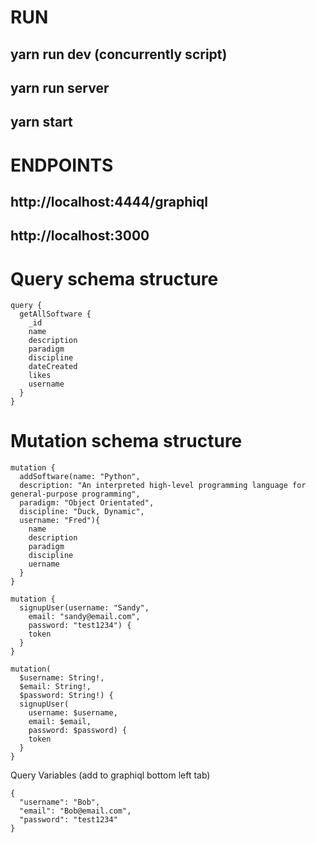 # RUN
## yarn run dev (concurrently script)
## yarn run server
## yarn start

# ENDPOINTS
## http://localhost:4444/graphiql
## http://localhost:3000

# Query schema structure
```
query {
  getAllSoftware {
    _id
    name
    description
    paradigm
    discipline
    dateCreated
    likes
    username
  }
}
```

# Mutation schema structure
```
mutation {
  addSoftware(name: "Python",
  description: "An interpreted high-level programming language for general-purpose programming",
  paradigm: "Object Orientated",
  discipline: "Duck, Dynamic",
  username: "Fred"){
    name
    description
    paradigm
    discipline
    uername
  }
}
```
```
mutation {
  signupUser(username: "Sandy", 
    email: "sandy@email.com", 
    password: "test1234") {
    token
  }
}
```
```
mutation(
  $username: String!, 
  $email: String!, 
  $password: String!) {
  signupUser(
    username: $username, 
    email: $email, 
    password: $password) {
    token
  }
}
```
Query Variables (add to graphiql bottom left tab)
```
{
  "username": "Bob",
  "email": "Bob@email.com",
  "password": "test1234"
}
```